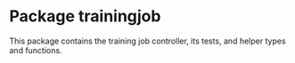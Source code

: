 # Package trainingjob
This package contains the training job controller, its tests, and helper types and functions.
